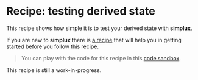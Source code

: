 # Recipe: testing derived state

This recipe shows how simple it is to test your derived state with **simplux**.

If you are new to **simplux** there is [a recipe](../getting-started#readme) that will help you in getting started before you follow this recipe.

> You can play with the code for this recipe in this [code sandbox](https://codesandbox.io/s/github/MrWolfZ/simplux/tree/master/recipes/basics/testing-derived-state).

This recipe is still a work-in-progress.
